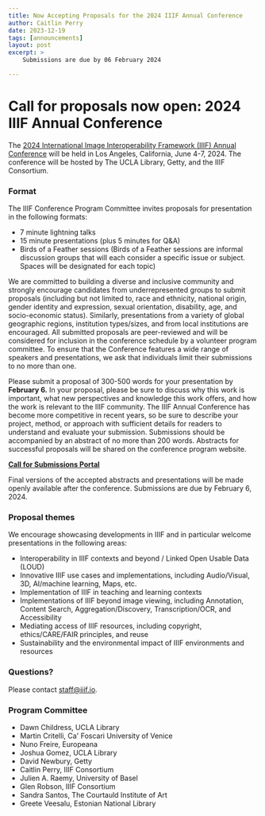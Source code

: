 ```yaml
---
title: Now Accepting Proposals for the 2024 IIIF Annual Conference
author: Caitlin Perry
date: 2023-12-19
tags: [announcements]
layout: post
excerpt: >
    Submissions are due by 06 February 2024

---
```


# Call for proposals now open: 2024 IIIF Annual Conference

The [2024 International Image Interoperability Framework (IIIF) Annual Conference](https://iiif.io/event/2024/los-angeles/) will be held in Los Angeles, California, June 4-7, 2024. The conference will be hosted by The UCLA Library, Getty, and the IIIF Consortium.  


### Format

The IIIF Conference Program Committee invites proposals for presentation in the following formats:
* 7 minute lightning talks
* 15 minute presentations (plus 5 minutes for Q&A)
* Birds of a Feather sessions (Birds of a Feather sessions are informal discussion groups that will each consider a specific issue or subject. Spaces will be designated for each topic)

We are committed to building a diverse and inclusive community and strongly encourage candidates from underrepresented groups to submit proposals (including but not limited to, race and ethnicity, national origin, gender identity and expression, sexual orientation, disability, age, and socio-economic status). Similarly, presentations from a variety of global geographic regions, institution types/sizes, and from local institutions are encouraged. All submitted proposals are peer-reviewed and will be considered for inclusion in the conference schedule by a volunteer program committee. To ensure that the Conference features a wide range of speakers and presentations, we ask that individuals limit their submissions to no more than one.

Please submit a proposal of 300-500 words for your presentation by **February 6.** In your proposal, please be sure to discuss why this work is important, what new perspectives and knowledge this work offers, and how the work  is relevant to the IIIF community. The IIIF Annual Conference has become more competitive in recent years, so be sure to describe your project, method, or approach with sufficient details for readers to understand and evaluate your submission. Submissions should be accompanied by an abstract of no more than 200 words. Abstracts for successful proposals will be shared on the conference program website.

**[Call for Submissions Portal](https://www.conftool.org/iiif2024/)**

Final versions of the accepted abstracts and presentations will be made openly available after the conference. Submissions are due by February 6, 2024.


### Proposal themes
We encourage showcasing developments in IIIF and in particular welcome presentations in the following areas:

* Interoperability in IIIF contexts and beyond / Linked Open Usable Data (LOUD)
* Innovative IIIF use cases and implementations, including Audio/Visual, 3D, AI/machine learning, Maps, etc.
* Implementation of IIIF in teaching and learning contexts
* Implementations of IIIF beyond image viewing, including Annotation, Content Search, Aggregation/Discovery, Transcription/OCR, and Accessibility
* Mediating access of IIIF resources, including copyright, ethics/CARE/FAIR principles, and reuse
* Sustainability and the environmental impact of IIIF environments and resources 


### Questions?

Please contact [staff@iiif.io](mailto:staff@iiif.io).

### Program Committee

* Dawn Childress, UCLA Library
* Martin Critelli, Ca' Foscari University of Venice
* Nuno Freire, Europeana
* Joshua Gomez, UCLA Library
* David Newbury, Getty
* Caitlin Perry, IIIF Consortium 
* Julien A. Raemy, University of Basel
* Glen Robson, IIIF Consortium
* Sandra Santos, The Courtauld Institute of Art
* Greete Veesalu, Estonian National Library

